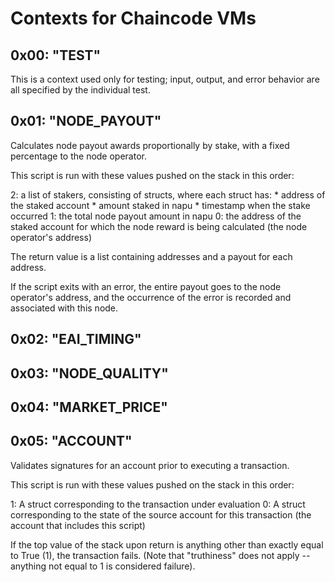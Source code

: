 # Contexts for Chaincode VMs

## 	0x00: "TEST"

This is a context used only for testing; input, output, and error behavior are all specified by the individual test.

##  0x01: "NODE_PAYOUT"

Calculates node payout awards proportionally by stake, with a fixed percentage to the node operator.

This script is run with these values pushed on the stack in this order:

2: a list of stakers, consisting of structs, where each struct has:
    * address of the staked account
    * amount staked in napu
    * timestamp when the stake occurred
1: the total node payout amount in napu
0: the address of the staked account for which the node reward is being calculated (the node operator's address)

The return value is a list containing addresses and a payout for each address.

If the script exits with an error, the entire payout goes to the node operator's address, and the occurrence of the error is recorded and associated with this node.


##  0x02: "EAI_TIMING"
##  0x03: "NODE_QUALITY"
##  0x04: "MARKET_PRICE"

##  0x05: "ACCOUNT"

Validates signatures for an account prior to executing a transaction.

This script is run with these values pushed on the stack in this order:

1: A struct corresponding to the transaction under evaluation
0: A struct corresponding to the state of the source account for this transaction (the account that includes this script)

If the top value of the stack upon return is anything other than exactly equal to True (1), the transaction fails. (Note that "truthiness" does not apply -- anything not equal to 1 is considered failure).
